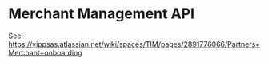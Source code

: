 # Merchant Management API

See: https://vippsas.atlassian.net/wiki/spaces/TIM/pages/2891776066/Partners+Merchant+onboarding
